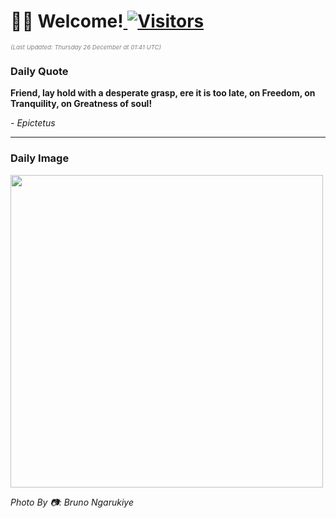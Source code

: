 <h1>👋🏽 Welcome!<a href="https://github.com/OmitNomis/"> <img src="https://visitor-badge.laobi.icu/badge?page_id=OmitNomis" alt="Visitors"></a></h1>

<i><p style="font-size: 0.6rem; color:gray">(Last Updated: Thursday 26 December at 01:41 UTC)</p></i>

<h3> Daily Quote </h3>
<b><p>Friend, lay hold with a desperate grasp, ere it is too late, on Freedom, on Tranquility, on Greatness of soul!</p></b>
<i><caption style="font-size: 0.8rem; color:gray;">- Epictetus</caption></i>


<hr>

<h3>Daily Image</h3>
<a href="https://images.unsplash.com/photo-1732494569742-6b2a219ddbcf?crop=entropy&cs=srgb&fm=jpg&ixid=M3w2MjM3MzF8MHwxfHJhbmRvbXx8fHx8fHx8fDE3MzUxNzcyOTB8&ixlib=rb-4.0.3&q=85" target="_blank"><img style="height:500px;" src=https://images.unsplash.com/photo-1732494569742-6b2a219ddbcf?crop=entropy&cs=srgb&fm=jpg&ixid=M3w2MjM3MzF8MHwxfHJhbmRvbXx8fHx8fHx8fDE3MzUxNzcyOTB8&ixlib=rb-4.0.3&q=85"/></a>

<i><caption style="font-size: 0.8rem; color:gray;"> Photo By 📷: Bruno Ngarukiye</caption></i>
